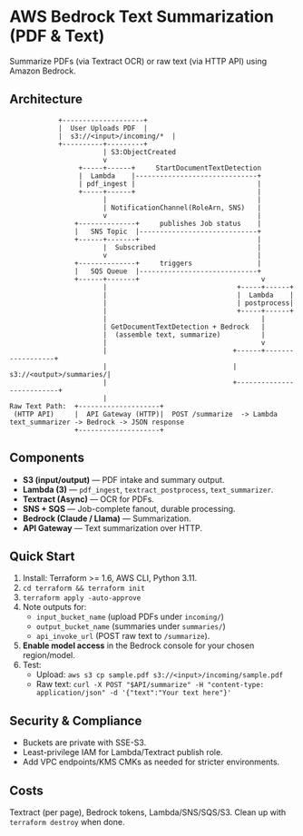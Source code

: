 # AWS Bedrock Text Summarization (PDF & Text)

Summarize PDFs (via Textract OCR) or raw text (via HTTP API) using Amazon Bedrock.

## Architecture

```
            +--------------------+
            |  User Uploads PDF  |
            |  s3://<input>/incoming/*  |
            +----------+---------+
                       | S3:ObjectCreated
                       v
                 +-----+------+     StartDocumentTextDetection
                 |  Lambda    |------------------------------+
                 | pdf_ingest |                              |
                 +-----+------+                              |
                       |                                     |
                       | NotificationChannel(RoleArn, SNS)   |
                       v                                     |
                +--------------+     publishes Job status    |
                |   SNS Topic  |-----------------------------+
                +------+-------+                             |
                       |  Subscribed                         |
                       v                                     |
                +--------------+     triggers                |
                |   SQS Queue  |-----------------------------+
                +------+-------+                              v
                       |                                +-----+------+
                       |                                |  Lambda    |
                       |                                | postprocess|
                       |                                +-----+------+
                       |                                      |
                       | GetDocumentTextDetection + Bedrock   |
                       |  (assemble text, summarize)          |
                       |                                      v
                       |                               +------+------------------+
                       |                               |  s3://<output>/summaries/|
                       |                               +--------------------------+
                       |
Raw Text Path:  +--------------------+
 (HTTP API)     |  API Gateway (HTTP)|  POST /summarize  -> Lambda text_summarizer -> Bedrock -> JSON response
                +--------------------+
```

## Components
- **S3 (input/output)** — PDF intake and summary output.
- **Lambda (3)** — `pdf_ingest`, `textract_postprocess`, `text_summarizer`.
- **Textract (Async)** — OCR for PDFs.
- **SNS + SQS** — Job-complete fanout, durable processing.
- **Bedrock (Claude / Llama)** — Summarization.
- **API Gateway** — Text summarization over HTTP.

## Quick Start
1. Install: Terraform >= 1.6, AWS CLI, Python 3.11.
2. `cd terraform && terraform init`
3. `terraform apply -auto-approve`
4. Note outputs for:
   - `input_bucket_name` (upload PDFs under `incoming/`)
   - `output_bucket_name` (summaries under `summaries/`)
   - `api_invoke_url` (POST raw text to `/summarize`).
5. **Enable model access** in the Bedrock console for your chosen region/model.
6. Test:
   - Upload: `aws s3 cp sample.pdf s3://<input>/incoming/sample.pdf`
   - Raw text: `curl -X POST "$API/summarize" -H "content-type: application/json" -d '{"text":"Your text here"}'`

## Security & Compliance
- Buckets are private with SSE-S3.
- Least-privilege IAM for Lambda/Textract publish role.
- Add VPC endpoints/KMS CMKs as needed for stricter environments.

## Costs
Textract (per page), Bedrock tokens, Lambda/SNS/SQS/S3. Clean up with `terraform destroy` when done.
